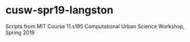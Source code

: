 # cusw-spr19-langston
Scripts from MIT Course 11.s195 Computational Urban Science Workshop, Spring 2019
